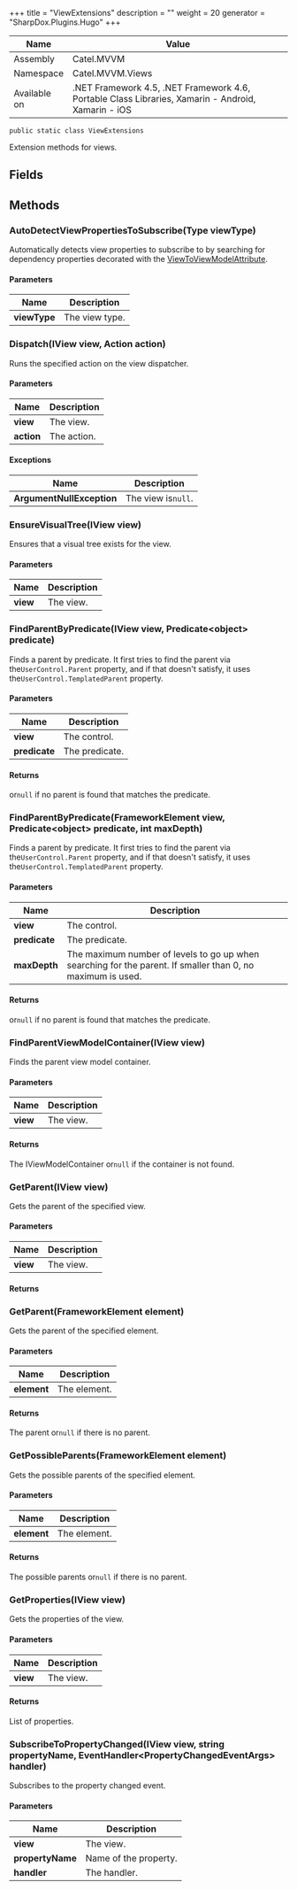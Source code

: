 

+++
title = "ViewExtensions" 
description = ""
weight = 20
generator = "SharpDox.Plugins.Hugo"
+++

Name|Value
---|---
Assembly|Catel.MVVM
Namespace|Catel.MVVM.Views
Available on|.NET Framework 4.5, .NET Framework 4.6, Portable Class Libraries, Xamarin - Android, Xamarin - iOS

```
public static class ViewExtensions
```

Extension methods for views.

## Fields

## Methods

### AutoDetectViewPropertiesToSubscribe(Type viewType)

Automatically detects view properties to subscribe to by searching for dependency properties decorated with the [ViewToViewModelAttribute](#).

#### Parameters

Name|Description
---|---
**viewType**|The view type.

### Dispatch(IView view, Action action)

Runs the specified action on the view dispatcher.

#### Parameters

Name|Description
---|---
**view**|The view.
**action**|The action.

#### Exceptions

Name|Description
---|---
**ArgumentNullException**|The view is`null`.

### EnsureVisualTree(IView view)

Ensures that a visual tree exists for the view.

#### Parameters

Name|Description
---|---
**view**|The view.

### FindParentByPredicate(IView view, Predicate&lt;object&gt; predicate)

Finds a parent by predicate. It first tries to find the parent via the`UserControl.Parent` property, and if that doesn't satisfy, it uses the`UserControl.TemplatedParent` property.

#### Parameters

Name|Description
---|---
**view**|The control.
**predicate**|The predicate.

#### Returns

or`null` if no parent is found that matches the predicate.

### FindParentByPredicate(FrameworkElement view, Predicate&lt;object&gt; predicate, int maxDepth)

Finds a parent by predicate. It first tries to find the parent via the`UserControl.Parent` property, and if that doesn't satisfy, it uses the`UserControl.TemplatedParent` property.

#### Parameters

Name|Description
---|---
**view**|The control.
**predicate**|The predicate.
**maxDepth**|The maximum number of levels to go up when searching for the parent. If smaller than 0, no maximum is used.

#### Returns

or`null` if no parent is found that matches the predicate.

### FindParentViewModelContainer(IView view)

Finds the parent view model container.

#### Parameters

Name|Description
---|---
**view**|The view.

#### Returns

The IViewModelContainer or`null` if the container is not found.

### GetParent(IView view)

Gets the parent of the specified view.

#### Parameters

Name|Description
---|---
**view**|The view.

#### Returns

### GetParent(FrameworkElement element)

Gets the parent of the specified element.

#### Parameters

Name|Description
---|---
**element**|The element.

#### Returns

The parent or`null` if there is no parent.

### GetPossibleParents(FrameworkElement element)

Gets the possible parents of the specified element.

#### Parameters

Name|Description
---|---
**element**|The element.

#### Returns

The possible parents or`null` if there is no parent.

### GetProperties(IView view)

Gets the properties of the view.

#### Parameters

Name|Description
---|---
**view**|The view.

#### Returns

List of properties.

### SubscribeToPropertyChanged(IView view, string propertyName, EventHandler&lt;PropertyChangedEventArgs&gt; handler)

Subscribes to the property changed event.

#### Parameters

Name|Description
---|---
**view**|The view.
**propertyName**|Name of the property.
**handler**|The handler.

